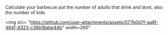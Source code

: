 Calculate your barbecue
put the number of adults that drink and dont, also the number of kids

<img src= "https://github.com/user-attachments/assets/077b0d7f-aa8f-484f-8323-c36b18abe44b" width=260"
